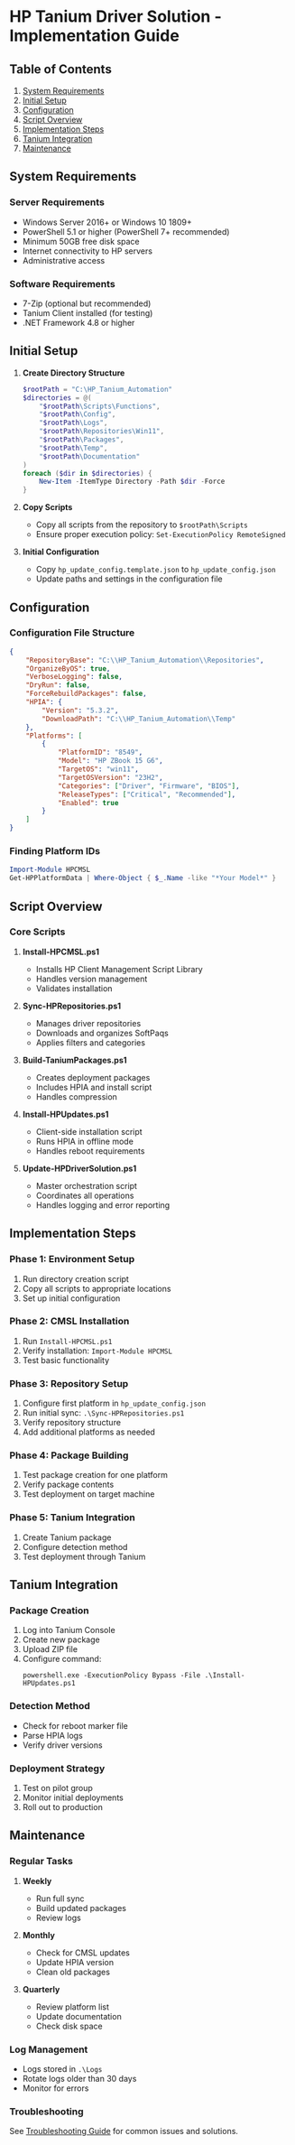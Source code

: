 # HP Tanium Driver Solution - Implementation Guide

## Table of Contents
1. [System Requirements](#system-requirements)
2. [Initial Setup](#initial-setup)
3. [Configuration](#configuration)
4. [Script Overview](#script-overview)
5. [Implementation Steps](#implementation-steps)
6. [Tanium Integration](#tanium-integration)
7. [Maintenance](#maintenance)

## System Requirements

### Server Requirements
- Windows Server 2016+ or Windows 10 1809+
- PowerShell 5.1 or higher (PowerShell 7+ recommended)
- Minimum 50GB free disk space
- Internet connectivity to HP servers
- Administrative access

### Software Requirements
- 7-Zip (optional but recommended)
- Tanium Client installed (for testing)
- .NET Framework 4.8 or higher

## Initial Setup

1. **Create Directory Structure**
   ```powershell
   $rootPath = "C:\HP_Tanium_Automation"
   $directories = @(
       "$rootPath\Scripts\Functions",
       "$rootPath\Config",
       "$rootPath\Logs",
       "$rootPath\Repositories\Win11",
       "$rootPath\Packages",
       "$rootPath\Temp",
       "$rootPath\Documentation"
   )
   foreach ($dir in $directories) {
       New-Item -ItemType Directory -Path $dir -Force
   }
   ```

2. **Copy Scripts**
   - Copy all scripts from the repository to `$rootPath\Scripts`
   - Ensure proper execution policy: `Set-ExecutionPolicy RemoteSigned`

3. **Initial Configuration**
   - Copy `hp_update_config.template.json` to `hp_update_config.json`
   - Update paths and settings in the configuration file

## Configuration

### Configuration File Structure
```json
{
    "RepositoryBase": "C:\\HP_Tanium_Automation\\Repositories",
    "OrganizeByOS": true,
    "VerboseLogging": false,
    "DryRun": false,
    "ForceRebuildPackages": false,
    "HPIA": {
        "Version": "5.3.2",
        "DownloadPath": "C:\\HP_Tanium_Automation\\Temp"
    },
    "Platforms": [
        {
            "PlatformID": "8549",
            "Model": "HP ZBook 15 G6",
            "TargetOS": "win11",
            "TargetOSVersion": "23H2",
            "Categories": ["Driver", "Firmware", "BIOS"],
            "ReleaseTypes": ["Critical", "Recommended"],
            "Enabled": true
        }
    ]
}
```

### Finding Platform IDs
```powershell
Import-Module HPCMSL
Get-HPPlatformData | Where-Object { $_.Name -like "*Your Model*" }
```

## Script Overview

### Core Scripts
1. **Install-HPCMSL.ps1**
   - Installs HP Client Management Script Library
   - Handles version management
   - Validates installation

2. **Sync-HPRepositories.ps1**
   - Manages driver repositories
   - Downloads and organizes SoftPaqs
   - Applies filters and categories

3. **Build-TaniumPackages.ps1**
   - Creates deployment packages
   - Includes HPIA and install script
   - Handles compression

4. **Install-HPUpdates.ps1**
   - Client-side installation script
   - Runs HPIA in offline mode
   - Handles reboot requirements

5. **Update-HPDriverSolution.ps1**
   - Master orchestration script
   - Coordinates all operations
   - Handles logging and error reporting

## Implementation Steps

### Phase 1: Environment Setup
1. Run directory creation script
2. Copy all scripts to appropriate locations
3. Set up initial configuration

### Phase 2: CMSL Installation
1. Run `Install-HPCMSL.ps1`
2. Verify installation: `Import-Module HPCMSL`
3. Test basic functionality

### Phase 3: Repository Setup
1. Configure first platform in `hp_update_config.json`
2. Run initial sync: `.\Sync-HPRepositories.ps1`
3. Verify repository structure
4. Add additional platforms as needed

### Phase 4: Package Building
1. Test package creation for one platform
2. Verify package contents
3. Test deployment on target machine

### Phase 5: Tanium Integration
1. Create Tanium package
2. Configure detection method
3. Test deployment through Tanium

## Tanium Integration

### Package Creation
1. Log into Tanium Console
2. Create new package
3. Upload ZIP file
4. Configure command:
   ```
   powershell.exe -ExecutionPolicy Bypass -File .\Install-HPUpdates.ps1
   ```

### Detection Method
- Check for reboot marker file
- Parse HPIA logs
- Verify driver versions

### Deployment Strategy
1. Test on pilot group
2. Monitor initial deployments
3. Roll out to production

## Maintenance

### Regular Tasks
1. **Weekly**
   - Run full sync
   - Build updated packages
   - Review logs

2. **Monthly**
   - Check for CMSL updates
   - Update HPIA version
   - Clean old packages

3. **Quarterly**
   - Review platform list
   - Update documentation
   - Check disk space

### Log Management
- Logs stored in `.\Logs`
- Rotate logs older than 30 days
- Monitor for errors

### Troubleshooting
See [Troubleshooting Guide](Troubleshooting_Guide.md) for common issues and solutions. 